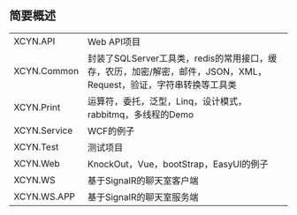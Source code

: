﻿<h2>简要概述</h2>
<table>
	<tr>
		<td>XCYN.API</td>
		<td>Web API项目</td>
	</tr>
	<tr>
		<td>XCYN.Common</td>
		<td>封装了SQLServer工具类，redis的常用接口，缓存，农历，加密/解密，邮件，JSON，XML，Request，验证，字符串转换等工具类</td>
	</tr>
	<tr>
		<td>XCYN.Print</td>
		<td>运算符，委托，泛型，Linq，设计模式，rabbitmq，多线程的Demo</td>
	</tr>
	<tr>
		<td>XCYN.Service</td>
		<td>WCF的例子</td>
	</tr>
	<tr>
		<td>XCYN.Test</td>
		<td>测试项目</td>
	</tr>
	<tr>
		<td>XCYN.Web</td>
		<td>KnockOut，Vue，bootStrap，EasyUI的例子</td>
	</tr>
	<tr>
		<td>XCYN.WS</td>
		<td>基于SignalR的聊天室客户端</td>
	</tr>
	<tr>
		<td>XCYN.WS.APP</td>
		<td>基于SignalR的聊天室服务端</td>
	</tr>
</table>
